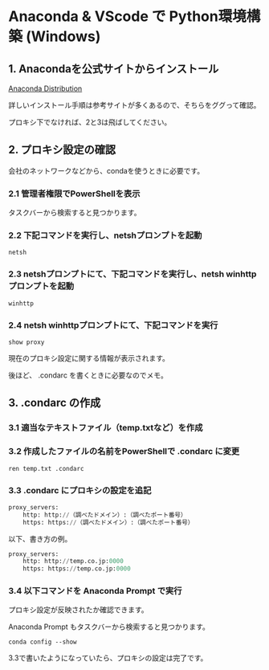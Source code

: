 # Anaconda & VScode で Python環境構築 (Windows)

## 1. Anacondaを公式サイトからインストール
[Anaconda Distribution](https://www.anaconda.com/distribution/)

詳しいインストール手順は参考サイトが多くあるので、そちらをググって確認。

プロキシ下でなければ、2と3は飛ばしてください。

## 2. プロキシ設定の確認
会社のネットワークなどから、condaを使うときに必要です。
### 2.1 管理者権限でPowerShellを表示
タスクバーから検索すると見つかります。

### 2.2 下記コマンドを実行し、netshプロンプトを起動
```console:console
netsh
```

### 2.3 netshプロンプトにて、下記コマンドを実行し、netsh winhttpプロンプトを起動
```console:console
winhttp
```

### 2.4 netsh winhttpプロンプトにて、下記コマンドを実行
```console:console
show proxy
```
現在のプロキシ設定に関する情報が表示されます。

後ほど、 .condarc を書くときに必要なのでメモ。

## 3.  .condarc の作成
### 3.1 適当なテキストファイル（temp.txtなど）を作成
### 3.2 作成したファイルの名前をPowerShellで .condarc に変更
```console:console
ren temp.txt .condarc
```

### 3.3 .condarc にプロキシの設定を追記
```python
proxy_servers:
    http: http://（調べたドメイン）:（調べたポート番号）
    https: https://（調べたドメイン）:（調べたポート番号）
```
以下、書き方の例。
```python
proxy_servers:
    http: http://temp.co.jp:0000
    https: https://temp.co.jp:0000
```

### 3.4 以下コマンドを Anaconda Prompt で実行
プロキシ設定が反映されたか確認できます。

Anaconda Prompt もタスクバーから検索すると見つかります。
```console:console
conda config --show
```
3.3で書いたようになっていたら、プロキシの設定は完了です。